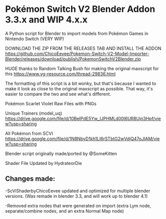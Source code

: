 # Pokémon Switch V2 Blender Addon 3.3.x and WIP 4.x.x
A Python script for Blender to import models from Pokémon Games in Nintendo Switch (VERY WIP)

DOWNLOAD THE ZIP FROM THE RELEASES TAB AND INSTALL THE ADDON https://github.com/ChicoEevee/Pokemon-Switch-V2-Model-Importer-Blender/releases/download/publish/PokemonSwitchV2Blender.zip

HUGE thanks to Random Talking Bush for making the original maxscript for this
https://www.vg-resource.com/thread-29836.html

The formatting of this script is a bit wonky, but that's because I wanted to make it
look as close to the original maxscript as possible.
That way, it's easier to compare the two and see what's different.

Pokémon Scarlet Violet Raw Files with PNGs

Unique Trainers (model_uq) https://drive.google.com/file/d/10BeIPdE5Yw_lJPHMLd00l6UR8Ujn3Hpf/view?usp=sharing

All Pokémon from SCVI https://drive.google.com/file/d/1N8NbyD1kh1LI6rSTbtG2wVdjQ47oJIAM/view?usp=sharing

Blender script originally made/ported by @SomeKitten 

Shader File Updated by HydrateorDie

Changes made:
-
 -ScViShaderbyChicoEevee updated and optimized for multiple blender versions. (Was remade in blender 3.3, and will work up to blender 4.1)
 
 -Removed extra nodes that were generated on import (extra Lym node, separate/combine nodes, and an extra Normal Map node)
